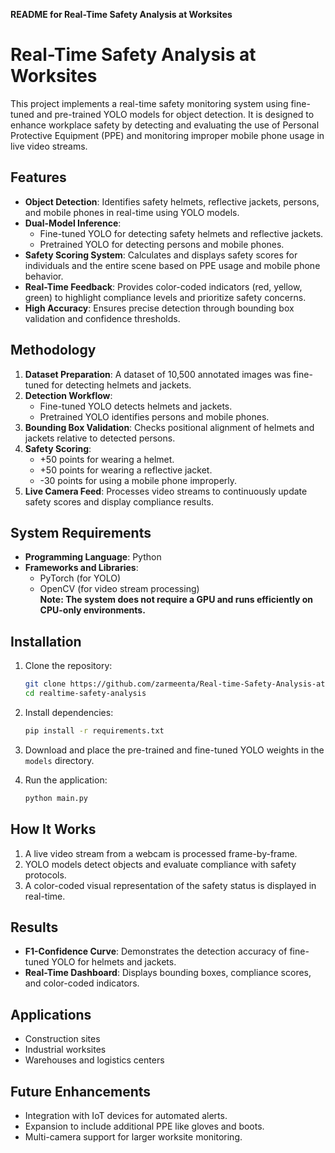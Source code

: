 **README for Real-Time Safety Analysis at Worksites**  

# Real-Time Safety Analysis at Worksites  

This project implements a real-time safety monitoring system using fine-tuned and pre-trained YOLO models for object detection. It is designed to enhance workplace safety by detecting and evaluating the use of Personal Protective Equipment (PPE) and monitoring improper mobile phone usage in live video streams.  

## Features  

- **Object Detection**: Identifies safety helmets, reflective jackets, persons, and mobile phones in real-time using YOLO models.  
- **Dual-Model Inference**:  
  - Fine-tuned YOLO for detecting safety helmets and reflective jackets.  
  - Pretrained YOLO for detecting persons and mobile phones.  
- **Safety Scoring System**: Calculates and displays safety scores for individuals and the entire scene based on PPE usage and mobile phone behavior.  
- **Real-Time Feedback**: Provides color-coded indicators (red, yellow, green) to highlight compliance levels and prioritize safety concerns.  
- **High Accuracy**: Ensures precise detection through bounding box validation and confidence thresholds.  

## Methodology  

1. **Dataset Preparation**: A dataset of 10,500 annotated images was fine-tuned for detecting helmets and jackets.  
2. **Detection Workflow**:  
   - Fine-tuned YOLO detects helmets and jackets.  
   - Pretrained YOLO identifies persons and mobile phones.  
3. **Bounding Box Validation**: Checks positional alignment of helmets and jackets relative to detected persons.  
4. **Safety Scoring**:  
   - +50 points for wearing a helmet.  
   - +50 points for wearing a reflective jacket.  
   - -30 points for using a mobile phone improperly.  
5. **Live Camera Feed**: Processes video streams to continuously update safety scores and display compliance results.  

## System Requirements  

- **Programming Language**: Python  
- **Frameworks and Libraries**:  
  - PyTorch (for YOLO)  
  - OpenCV (for video stream processing)  
**Note: The system does not require a GPU and runs efficiently on CPU-only environments.**

## Installation  

1. Clone the repository:  
   ```bash
   git clone https://github.com/zarmeenta/Real-time-Safety-Analysis-at-Worksites.git  
   cd realtime-safety-analysis
   ```  

2. Install dependencies:  
   ```bash
   pip install -r requirements.txt  
   ```  

3. Download and place the pre-trained and fine-tuned YOLO weights in the `models` directory.  

4. Run the application:  
   ```bash
   python main.py  
   ```  

## How It Works  

1. A live video stream from a webcam is processed frame-by-frame.  
2. YOLO models detect objects and evaluate compliance with safety protocols.  
3. A color-coded visual representation of the safety status is displayed in real-time.  

## Results  

- **F1-Confidence Curve**: Demonstrates the detection accuracy of fine-tuned YOLO for helmets and jackets.  
- **Real-Time Dashboard**: Displays bounding boxes, compliance scores, and color-coded indicators.  

## Applications  

- Construction sites  
- Industrial worksites  
- Warehouses and logistics centers  

## Future Enhancements  

- Integration with IoT devices for automated alerts.  
- Expansion to include additional PPE like gloves and boots.  
- Multi-camera support for larger worksite monitoring.
